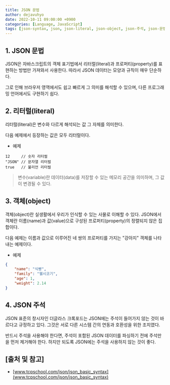 ```yaml
---
title: JSON 문법
author: dejavuhyo
date: 2022-10-11 09:00:00 +0900
categories: [Language, JavaScript]
tags: [json-syntax, json, json-literal, json-object, json-주석, json-문법]
---
```


## 1. JSON 문법
JSON은 자바스크립트의 객체 표기법에서 리터럴(literal)과 프로퍼티(property)를 표현하는 방법만 가져와서 사용한다. 따라서 JSON 데이터는 모양과 규칙이 매우 단순하다.

그로 인해 브라우저 영역에서도 쉽고 빠르게 그 의미를 해석할 수 있으며, 다른 프로그래밍 언어에서도 구현하기 쉽다.

## 2. 리터럴(literal)
리터럴(literal)은 변수와 다르게 해석되는 값 그 자체를 의미한다.

다음 예제에서 등장하는 값은 모두 리터럴이다.

* 예제

```text
12     // 숫자 리터럴
"JSON" // 문자열 리터럴
true   // 불리언 리터럴
```

> 변수(variable)란 데이터(data)를 저장할 수 있는 메모리 공간을 의미하며, 그 값이 변경될 수 있다.

## 3. 객체(object)
객체(object)란 실생활에서 우리가 인식할 수 있는 사물로 이해할 수 있다. JSON에서 객체란 이름(name)과 값(value)으로 구성된 프로퍼티(property)의 정렬되지 않은 집합이다.

다음 예제는 이름과 값으로 이루어진 네 쌍의 프로퍼티를 가지는 "강아지" 객체를 나타내는 예제이다.

* 예제

```json
{
    "name": "식빵",
    "family": "웰시코기",
    "age": 1,
    "weight": 2.14
}
```

## 4. JSON 주석
JSON 표준의 창시자인 더글라스 크록포드는 JSON에는 주석이 들어가지 않는 것이 바르다고 규정하고 있다. 그것은 서로 다른 시스템 간의 연동과 호환성을 위한 조치였다.

반드시 주석을 사용해야 한다면, 주석이 포함된 JSON 데이터를 파싱하기 전에 주석만을 먼저 제거해야 한다. 하지만 되도록 JSON에는 주석을 사용하지 않는 것이 좋다.

## [출처 및 참고]
* [www.tcpschool.com/json/json_basic_syntax](www.tcpschool.com/json/json_basic_syntax)
